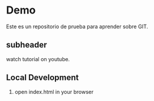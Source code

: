 # Demo 

Este es un repositorio de prueba para aprender sobre GIT. 

## subheader
watch tutorial on youtube.

## Local Development
1. open index.html in your browser